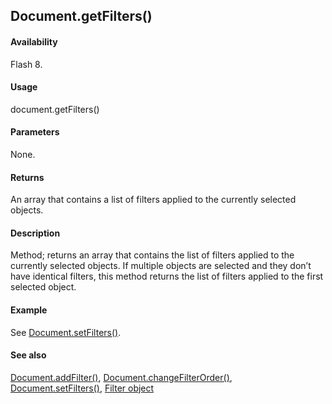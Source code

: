 ## Document.getFilters()

#### Availability

Flash 8.

#### Usage

document.getFilters()

#### Parameters

None.

#### Returns

An array that contains a list of filters applied to the currently selected objects.

#### Description

Method; returns an array that contains the list of filters applied to the currently selected objects. If multiple objects are selected and they don’t have identical filters, this method returns the list of filters applied to the first selected object.

#### Example

See [Document.setFilters()](../Document_object/Document530.md).

#### See also

[Document.addFilter()](../Document_object/Document3.md), [Document.changeFilterOrder()](../Document_object/Document29.md), [Document.setFilters()](../Document_object/Document530.md), [Filter object](../Filter_object/Filter_summary.md)
